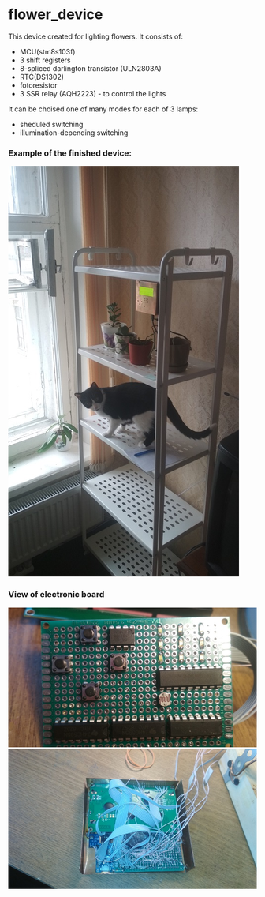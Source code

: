 # flower_device
This device created for lighting flowers. It consists of:  
  * MCU(stm8s103f)  
  * 3 shift registers
  * 8-spliced darlington transistor (ULN2803A)
  * RTC(DS1302)
  * fotoresistor
  * 3 SSR relay (AQH2223) - to control the lights  
  
It can be choised one of many modes for each of 3 lamps:  
  * sheduled switching
  * illumination-depending switching

### Example of the finished device:  
![](https://github.com/AlGol86/flower_device/blob/master/Pictures/flower_device_apply.jpg)
### View of electronic board
![](https://github.com/AlGol86/flower_device/blob/master/Pictures/flower_device_front.jpg)
![](https://github.com/AlGol86/flower_device/blob/master/Pictures/flower_device_back2.jpg)
